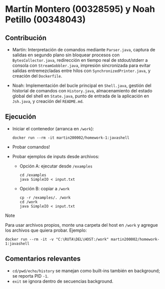 # Martín Montero (00328595) y Noah Petillo (00348043)

## Contribución
- Martín: Interpretación de comandos mediante `Parser.java`, captura de salidas en segundo plano sin bloquear procesos con `BytesCollector.java`, redirección en tiempo real de stdout/stderr a consola con `StreamGobbler.java`, impresión sincronizada para evitar salidas entremezcladas entre hilos con `SynchronizedPrinter.java`, y creación del `Dockerfile`.

- Noah: Implementación del bucle principal en `Shell.java`, gestión del historial de comandos con `History.java`, almacenamiento del estado global del shell en `State.java`, punto de entrada de la aplicación en `Jsh.java`, y creación del `README.md`.

## Ejecución
- Iniciar el contenedor (arranca en `/work`):
  ```
  docker run --rm -it martin200002/homework-1:javashell
  ```

- Probar comandos!

- Probar ejemplos de inputs desde archivos:
  - Opción A: ejecutar desde `/examples`
    ```
    cd /examples
    java SimpleIO < input.txt
    ```
  - Opción B: copiar a `/work`
    ```
    cp -r /examples/. /work
    cd /work
    java SimpleIO < input.txt
    ```

> [!NOTE]
> Para usar archivos propios, monte una carpeta del host en `/work` y agregue los archivos que quiera probar. Ejemplo:
>
> ```
> docker run --rm -it -v "C:\RUTA\DEL\HOST:/work" martin200002/homework-1:javashell
> ```

## Comentarios relevantes
- `cd/pwd/echo/history` se manejan como built-ins también en background; se reporta PID `-1`.
- `exit` se ignora dentro de secuencias background.